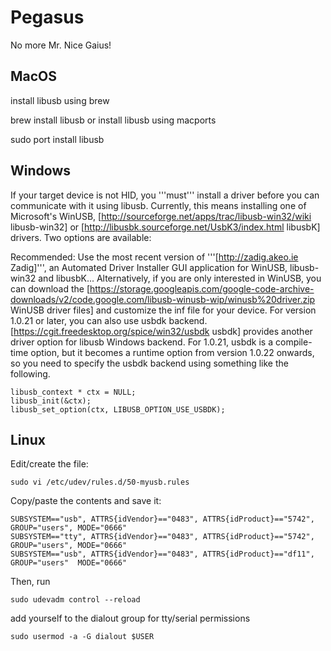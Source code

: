 # Pegasus
No more Mr. Nice Gaius!

## MacOS
install libusb using brew

brew install libusb
or install libusb using macports

sudo port install libusb
## Windows
If your target device is not HID, you '''must''' install a driver before you can communicate with it using libusb. Currently, this means installing one of Microsoft's WinUSB, [http://sourceforge.net/apps/trac/libusb-win32/wiki libusb-win32] or [http://libusbk.sourceforge.net/UsbK3/index.html libusbK] drivers. Two options are available:

Recommended: Use the most recent version of '''[http://zadig.akeo.ie Zadig]''', an Automated Driver Installer GUI application for WinUSB, libusb-win32 and libusbK...
Alternatively, if you are only interested in WinUSB, you can download the [https://storage.googleapis.com/google-code-archive-downloads/v2/code.google.com/libusb-winusb-wip/winusb%20driver.zip WinUSB driver files] and customize the inf file for your device.
For version 1.0.21 or later, you can also use usbdk backend. [https://cgit.freedesktop.org/spice/win32/usbdk usbdk] provides another driver option for libusb Windows backend. For 1.0.21, usbdk is a compile-time option, but it becomes a runtime option from version 1.0.22 onwards, so you need to specify the usbdk backend using something like the following.

```
libusb_context * ctx = NULL;
libusb_init(&ctx);
libusb_set_option(ctx, LIBUSB_OPTION_USE_USBDK);
```

## Linux
Edit/create the file:

```
sudo vi /etc/udev/rules.d/50-myusb.rules
```

Copy/paste the contents and save it:

```
SUBSYSTEM=="usb", ATTRS{idVendor}=="0483", ATTRS{idProduct}=="5742", GROUP="users", MODE="0666"
SUBSYSTEM=="tty", ATTRS{idVendor}=="0483", ATTRS{idProduct}=="5742", GROUP="users", MODE="0666"
SUBSYSTEM=="usb", ATTRS{idVendor}=="0483", ATTRS{idProduct}=="df11", GROUP="users"  MODE="0666"
```

Then, run

```
sudo udevadm control --reload
```

add yourself to the dialout group for tty/serial permissions

```
sudo usermod -a -G dialout $USER
```
